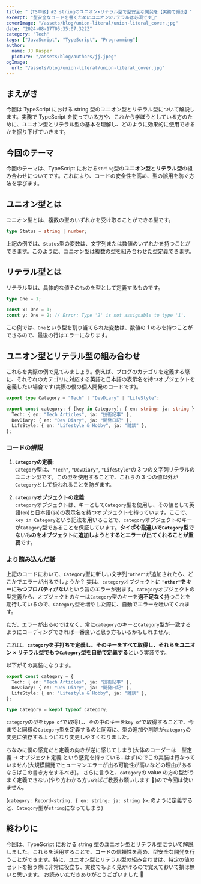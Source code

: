 ```yaml
---
title: "【TS中級】#2 stringのユニオン×リテラル型で型安全な開発を【実務で頻出】"
excerpt: "型安全なコードを書くためにユニオン×リテラルは必須です🫣"
coverImage: "/assets/blog/union-literal/union-literal_cover.jpg"
date: "2024-08-17T05:35:07.322Z"
category: "Tech"
tags: ["JavaScript", "TypeScript", "Programming"]
author:
  name: JJ Kasper
  picture: "/assets/blog/authors/jj.jpeg"
ogImage:
  url: "/assets/blog/union-literal/union-literal_cover.jpg"
---
```


## まえがき

今回は TypeScript における string 型のユニオン型とリテラル型について解説します。実務で TypeScript を使っている方や、これから学ぼうとしている方のために、ユニオン型とリテラル型の基本を理解し、どのように効果的に使用できるかを掘り下げていきます。

## 今回のテーマ

今回のテーマは、TypeScript における`string`型の**ユニオン型**と**リテラル型**の組み合わせについてです。これにより、コードの安全性を高め、型の誤用を防ぐ方法を学びます。

## ユニオン型とは

ユニオン型とは、複数の型のいずれかを受け取ることができる型です。

```typescript
type Status = string | number;
```

上記の例では、`Status`型の変数は、文字列または数値のいずれかを持つことができます。このように、ユニオン型は複数の型を組み合わせた型定義できます。

## リテラル型とは

リテラル型は、具体的な値そのものを型として定義するものです。

```typescript
type One = 1;

const x: One = 1;
const y: One = 2; // Error: Type '2' is not assignable to type '1'.
```

この例では、`One`という型を割り当てられた変数は、数値の 1 のみを持つことができるので、最後の行はエラーになります。

## ユニオン型とリテラル型の組み合わせ

これらを実際の例で見てみましょう。例えば、ブログのカテゴリを定義する際に、それぞれのカテゴリに対応する英語と日本語の表示名を持つオブジェクトを定義したい場合です(実際の僕の個人開発のコードです)。

```typescript
export type Category = "Tech" | "DevDiary" | "LifeStyle";

export const category: { [key in Category]: { en: string; ja: string } } = {
  Tech: { en: "Tech Articles", ja: "技術記事" },
  DevDiary: { en: "Dev Diary", ja: "開発日記" },
  LifeStyle: { en: "Lifestyle & Hobby", ja: "雑談" },
};
```

### コードの解説

1. **`Category`の定義**:  
   `Category`型は、`"Tech"`, `"DevDiary"`, `"LifeStyle"`の 3 つの文字列リテラルのユニオン型です。この型を使用することで、これらの 3 つの値以外が`Category`として扱われることを防ぎます。

2. **`category`オブジェクトの定義**:  
   `category`オブジェクトは、キーとして`Category`型を使用し、その値として英語(`en`)と日本語(`ja`)の表示名を持つオブジェクトを持っています。ここで、`key in Category`という記法を用いることで、`category`オブジェクトのキーが`Category`型であることを保証しています。**タイポや勘違いで`Category`型でないものをオブジェクトに追加しようとするとエラーが出てくれることが重要**です。

### より踏み込んだ話

上記のコードにおいて、`Category`型に新しい文字列`"other"`が追加されたら、どこかでエラーが出るでしょうか？
実は、`category`オブジェクトに **`"other"`をキーにもつプロパティがない**という旨のエラーが出ます。`category`オブジェクトの型定義から、オブジェクトのキーは`Category`型のキーを**過不足なく**持つことを期待しているので、`Category`型を増やした際に、自動でエラーを吐いてくれます。

ただ、エラーが出るのではなく、常に`category`のキーと`Category`型が一致するようにコーディングできれば一番良いと思う方もいるかもしれません。

これは、**`category`を手打ちで定義し、そのキーをすべて取得し、それらをユニオン × リテラル型でもつ`Category`型を自動で定義する**という実装です。

以下がその実装になります。

```ts
export const category = {
  Tech: { en: "Tech Articles", ja: "技術記事" },
  DevDiary: { en: "Dev Diary", ja: "開発日記" },
  LifeStyle: { en: "Lifestyle & Hobby", ja: "雑談" },
};

type Category = keyof typeof category;
```

`category`の型を`type of`で取得し、その中のキーを`key of`で取得することで、今までと同様の`Category`型を定義するのと同時に、型の追加や削除が`category`の変更に依存するようになり変更しやすくなりました。

ちなみに僕の感覚だと定義の向きが逆に感じてしまう(大体のコーダーは　型定義 → オブジェクト定義 という感覚を持っている...はず)のでこの実装は行なっていません(大規模開発でヒューマンエラーが出る可能性が高いなどの理由があるならばこの書き方をするべき)。
さらに言うと、`category`の value の方の型がうまく定義できない(やり方わかる方いればご教授お願いします 🙇)ので今回は使いません。

(`category: Record<string, { en: string; ja: string }>;`のように定義すると、`Category`型が`string`になってしまう)

## 終わりに

今回は、TypeScript における string 型のユニオン型とリテラル型について解説しました。これらを活用することで、コードの信頼性を高め、型安全な開発を行うことができます。特に、ユニオン型とリテラル型の組み合わせは、特定の値のセットを扱う際に非常に役立ち、実務でもよく見かけるので覚えておいて損は無いと思います。
お読みいただきありがとうございました 🥳
